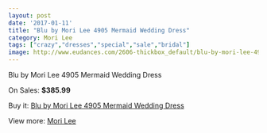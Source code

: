 ```yaml
---
layout: post
date: '2017-01-11'
title: "Blu by Mori Lee 4905 Mermaid Wedding Dress"
category: Mori Lee
tags: ["crazy","dresses","special","sale","bridal"]
image: http://www.eudances.com/2606-thickbox_default/blu-by-mori-lee-4905-mermaid-wedding-dress.jpg
---
```

Blu by Mori Lee 4905 Mermaid Wedding Dress

On Sales: **$385.99**
<a href="https://www.eudances.com/en/mori-lee/870-blu-by-mori-lee-4905-mermaid-wedding-dress.html"><amp-img layout="responsive" width="600" height="600" src="//www.eudances.com/2606-thickbox_default/blu-by-mori-lee-4905-mermaid-wedding-dress.jpg" alt="Blu by Mori Lee 4905 Mermaid Wedding Dress 0" /></a>
<a href="https://www.eudances.com/en/mori-lee/870-blu-by-mori-lee-4905-mermaid-wedding-dress.html"><amp-img layout="responsive" width="600" height="600" src="//www.eudances.com/2607-thickbox_default/blu-by-mori-lee-4905-mermaid-wedding-dress.jpg" alt="Blu by Mori Lee 4905 Mermaid Wedding Dress 1" /></a>

Buy it: [Blu by Mori Lee 4905 Mermaid Wedding Dress](https://www.eudances.com/en/mori-lee/870-blu-by-mori-lee-4905-mermaid-wedding-dress.html "Blu by Mori Lee 4905 Mermaid Wedding Dress")

View more: [Mori Lee](https://www.eudances.com/en/9-mori-lee "Mori Lee")